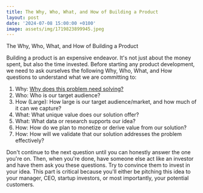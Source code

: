 ```yaml
---
title: The Why, Who, What, and How of Building a Product
layout: post
date: '2024-07-08 15:00:00 +0100'
image: assets/img/1719823899945.jpeg
---
```


The Why, Who, What, and How of Building a Product

Building a product is an expensive endeavor. It's not just about the money spent, but also the time invested. Before starting any product development, we need to ask ourselves the following Why, Who, What, and How questions to understand what we are committing to:

1. Why: [Why does this problem need solving?](/2024/07/26/why-does-this-problem-need-solving-the-why-who-what-and-how-of-building-a-product.html)
2. Who: Who is our target audience?
3. How (Large): How large is our target audience/market, and how much of it can we capture?
4. What: What unique value does our solution offer?
5. What: What data or research supports our idea?
6. How: How do we plan to monetize or derive value from our solution?
7. How: How will we validate that our solution addresses the problem effectively?

Don't continue to the next question until you can honestly answer the one you're on. Then, when you're done, have someone else act like an investor and have them ask you these questions. Try to convince them to invest in your idea. This part is critical because you'll either be pitching this idea to your manager, CEO, startup investors, or most importantly, your potential customers.
